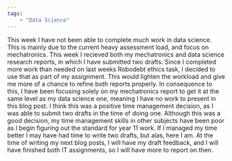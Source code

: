 ```yaml
---
tags: 
    - "Data Science"
---
```

This week I have not been able to complete much work in data science. This is mainly due to the current heavy assessment load, and focus on mechatronics. This week I recieved both my mechatronics and data science research reports, in which I have submitted two drafts. Since I completed more work than needed on last weeks Robodebt ethics task, I decided to use that as part of my assignment. This would lighten the workload and give me more of a chance to refine both reports properly. In consequence to this, I have been focusing solely on my mechatronics report to get it at the same level as my data science one, meaning I have no work to present in this blog post. I think this was a positive time management decision, as I was able to submit two drafts in the time of doing one. Although this was a good decision, my time management skills in other subjects have been poor as I begin figuring out the standard for year 11 work. If I managed my time better I may have had time to write two drafts, but alas, here I am. At the time of writing my next blog posts, I will have my draft feedback, and I will have finished both IT assignments, so I will have more to report on then. 